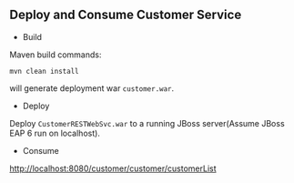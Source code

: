 ## Deploy and Consume Customer Service

* Build

Maven build commands:

~~~
mvn clean install
~~~

will generate deployment war `customer.war`.

* Deploy

Deploy `CustomerRESTWebSvc.war` to a running JBoss server(Assume JBoss EAP 6 run on localhost).

* Consume

[http://localhost:8080/customer/customer/customerList](http://localhost:8080/customer/customer/customerList)



